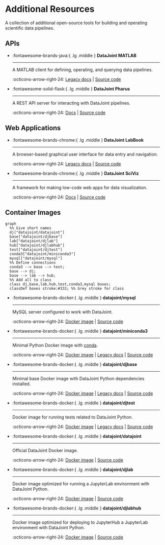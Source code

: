 # Additional Resources

A collection of additional open-source tools for building and operating scientific data pipelines.

## APIs

<div class="grid cards" markdown>

-   :fontawesome-brands-java:{ .lg .middle } **DataJoint MATLAB**

    ---

    A MATLAB client for defining, operating, and querying data pipelines.

    :octicons-arrow-right-24: [Legacy docs](https://datajoint.github.io/datajoint-docs-original/matlab/) | 
    [Source code](https://github.com/datajoint/datajoint-matlab)

-   :fontawesome-solid-flask:{ .lg .middle } **DataJoint Pharus**

    ---

    A REST API server for interacting with DataJoint pipelines.

    :octicons-arrow-right-24: [Docs](https://docs.datajoint.com/core/pharus) | 
    [Source code](https://github.com/datajoint/pharus/)
 
</div>

## Web Applications

<div class="grid cards" markdown>

-   :fontawesome-brands-chrome:{ .lg .middle } **DataJoint LabBook**

    ---

    A browser-based graphical user interface for data entry and navigation. 

    :octicons-arrow-right-24: [Legacy docs](https://datajoint.github.io/datajoint-labbook/) | 
    [Source code](https://github.com/datajoint/datajoint-labbook/)

-   :fontawesome-brands-chrome:{ .lg .middle } **DataJoint SciViz**

    ---

    A framework for making low-code web apps for data visualization.

    :octicons-arrow-right-24: [Docs](https://docs.datajoint.com/core/sci-viz/) | 
    [Source code](https://github.com/datajoint/sci-viz)

</div>

## Container Images

``` mermaid
graph
  %% Give short names
  dj["datajoint/datajoint"]
  base["datajoint/djbase"]
  lab["datajoint/djlab"]
  hub["datajoint/djlabhub"]
  test["datajoint/djtest"]
  conda3["datajoint/miniconda3"]
  mysql["datajoint/mysql"]
  %% Define connections
  conda3 --> base --> test;
  base --> dj;
  base --> lab --> hub;
  %% Add all to class
  class dj,base,lab,hub,test,conda3,mysql boxes;
  classDef boxes stroke:#333; %% Grey stroke for class
```
<div class="grid cards" markdown>

-   :fontawesome-brands-docker:{ .lg .middle } **datajoint/mysql**

    ---
    MySQL server configured to work with DataJoint.

    :octicons-arrow-right-24: [Docker image](https://hub.docker.com/r/datajoint/mysql) | 
    [Source code](https://github.com/datajoint/mysql-docker)

-   :fontawesome-brands-docker:{ .lg .middle } **datajoint/miniconda3**

    ---

    Minimal Python Docker image with [conda](https://docs.conda.io/en/latest/).

    :octicons-arrow-right-24: [Docker image](https://hub.docker.com/r/datajoint/miniconda3) | 
    [Legacy docs](https://datajoint.github.io/miniconda3-docker/) | 
    [Source code](https://github.com/datajoint/miniconda3-docker)

-   :fontawesome-brands-docker:{ .lg .middle } **datajoint/djbase**

    ---

    Minimal base Docker image with DataJoint Python dependencies installed. 

    :octicons-arrow-right-24: [Docker image](https://hub.docker.com/r/datajoint/djbase) | 
    [Legacy docs](https://datajoint.github.io/djbase-docker/) | 
    [Source code](https://github.com/datajoint/djbase-docker)

-   :fontawesome-brands-docker:{ .lg .middle } **datajoint/djtest**

    ---

    Docker image for running tests related to DataJoint Python. 

    :octicons-arrow-right-24: [Docker image](https://hub.docker.com/r/datajoint/djtest) | 
    [Legacy docs](https://datajoint.github.io/djtest-docker/) | 
    [Source code](https://github.com/datajoint/djtest-docker)

-   :fontawesome-brands-docker:{ .lg .middle } **datajoint/datajoint**

    ---

    Official DataJoint Docker image.

    :octicons-arrow-right-24: [Docker image](https://hub.docker.com/r/datajoint/datajoint) | 
    [Source code](https://github.com/datajoint/datajoint-python)

-   :fontawesome-brands-docker:{ .lg .middle } **datajoint/djlab**

    ---

    Docker image optimized for running a JupyterLab environment with DataJoint Python. 

    :octicons-arrow-right-24: [Docker image](https://hub.docker.com/r/datajoint/djlab) | 
    [Source code](https://github.com/datajoint/djlab-docker)

-   :fontawesome-brands-docker:{ .lg .middle } **datajoint/djlabhub**

    ---

    Docker image optimized for deploying to JupyterHub a JupyterLab environment with 
    DataJoint Python. 

    :octicons-arrow-right-24: [Docker image](https://hub.docker.com/r/datajoint/djlabhub) | 
    [Source code](https://github.com/datajoint/djlabhub-docker)

</div>
